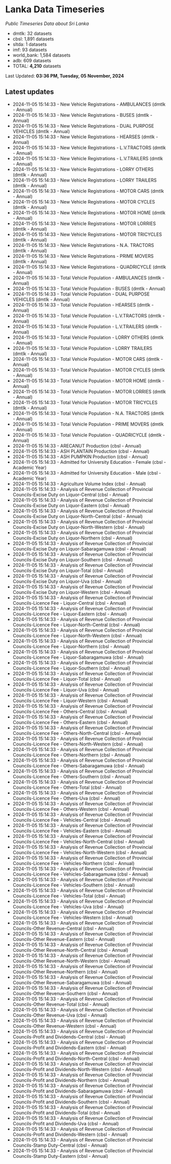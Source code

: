 # Lanka Data Timeseries
*Public Timeseries Data about Sri Lanka*

* dmtlk: 32 datasets
* cbsl: 1,891 datasets
* sltda: 1 datasets
* imf: 93 datasets
* world_bank: 1,584 datasets
* adb: 609 datasets
* TOTAL: **4,210** datasets

Last Updated: **03:36 PM, Tuesday, 05 November, 2024**

## Latest updates

* 2024-11-05 15:14:33 - New Vehicle Registrations - AMBULANCES (dmtlk - Annual)
* 2024-11-05 15:14:33 - New Vehicle Registrations - BUSES (dmtlk - Annual)
* 2024-11-05 15:14:33 - New Vehicle Registrations - DUAL PURPOSE VEHICLES (dmtlk - Annual)
* 2024-11-05 15:14:33 - New Vehicle Registrations - HEARSES (dmtlk - Annual)
* 2024-11-05 15:14:33 - New Vehicle Registrations - L.V.TRACTORS (dmtlk - Annual)
* 2024-11-05 15:14:33 - New Vehicle Registrations - L.V.TRAILERS (dmtlk - Annual)
* 2024-11-05 15:14:33 - New Vehicle Registrations - LORRY OTHERS (dmtlk - Annual)
* 2024-11-05 15:14:33 - New Vehicle Registrations - LORRY TRAILERS (dmtlk - Annual)
* 2024-11-05 15:14:33 - New Vehicle Registrations - MOTOR CARS (dmtlk - Annual)
* 2024-11-05 15:14:33 - New Vehicle Registrations - MOTOR CYCLES (dmtlk - Annual)
* 2024-11-05 15:14:33 - New Vehicle Registrations - MOTOR HOME (dmtlk - Annual)
* 2024-11-05 15:14:33 - New Vehicle Registrations - MOTOR LORRIES (dmtlk - Annual)
* 2024-11-05 15:14:33 - New Vehicle Registrations - MOTOR TRICYCLES (dmtlk - Annual)
* 2024-11-05 15:14:33 - New Vehicle Registrations - N.A. TRACTORS (dmtlk - Annual)
* 2024-11-05 15:14:33 - New Vehicle Registrations - PRIME MOVERS (dmtlk - Annual)
* 2024-11-05 15:14:33 - New Vehicle Registrations - QUADRICYCLE (dmtlk - Annual)
* 2024-11-05 15:14:33 - Total Vehicle Population - AMBULANCES (dmtlk - Annual)
* 2024-11-05 15:14:33 - Total Vehicle Population - BUSES (dmtlk - Annual)
* 2024-11-05 15:14:33 - Total Vehicle Population - DUAL PURPOSE VEHICLES (dmtlk - Annual)
* 2024-11-05 15:14:33 - Total Vehicle Population - HEARSES (dmtlk - Annual)
* 2024-11-05 15:14:33 - Total Vehicle Population - L.V.TRACTORS (dmtlk - Annual)
* 2024-11-05 15:14:33 - Total Vehicle Population - L.V.TRAILERS (dmtlk - Annual)
* 2024-11-05 15:14:33 - Total Vehicle Population - LORRY OTHERS (dmtlk - Annual)
* 2024-11-05 15:14:33 - Total Vehicle Population - LORRY TRAILERS (dmtlk - Annual)
* 2024-11-05 15:14:33 - Total Vehicle Population - MOTOR CARS (dmtlk - Annual)
* 2024-11-05 15:14:33 - Total Vehicle Population - MOTOR CYCLES (dmtlk - Annual)
* 2024-11-05 15:14:33 - Total Vehicle Population - MOTOR HOME (dmtlk - Annual)
* 2024-11-05 15:14:33 - Total Vehicle Population - MOTOR LORRIES (dmtlk - Annual)
* 2024-11-05 15:14:33 - Total Vehicle Population - MOTOR TRICYCLES (dmtlk - Annual)
* 2024-11-05 15:14:33 - Total Vehicle Population - N.A. TRACTORS (dmtlk - Annual)
* 2024-11-05 15:14:33 - Total Vehicle Population - PRIME MOVERS (dmtlk - Annual)
* 2024-11-05 15:14:33 - Total Vehicle Population - QUADRICYCLE (dmtlk - Annual)
* 2024-11-05 15:14:33 - ARECANUT Production (cbsl - Annual)
* 2024-11-05 15:14:33 - ASH PLANTAIN Production (cbsl - Annual)
* 2024-11-05 15:14:33 - ASH PUMPKIN Production (cbsl - Annual)
* 2024-11-05 15:14:33 - Admitted for University Education - Female (cbsl - Academic Year)
* 2024-11-05 15:14:33 - Admitted for University Education - Male (cbsl - Academic Year)
* 2024-11-05 15:14:33 - Agriculture Volume Index (cbsl - Annual)
* 2024-11-05 15:14:33 - Analysis of Revenue Collection of Provincial Councils-Excise Duty on Liquor-Central (cbsl - Annual)
* 2024-11-05 15:14:33 - Analysis of Revenue Collection of Provincial Councils-Excise Duty on Liquor-Eastern (cbsl - Annual)
* 2024-11-05 15:14:33 - Analysis of Revenue Collection of Provincial Councils-Excise Duty on Liquor-North-Central (cbsl - Annual)
* 2024-11-05 15:14:33 - Analysis of Revenue Collection of Provincial Councils-Excise Duty on Liquor-North-Western (cbsl - Annual)
* 2024-11-05 15:14:33 - Analysis of Revenue Collection of Provincial Councils-Excise Duty on Liquor-Northern (cbsl - Annual)
* 2024-11-05 15:14:33 - Analysis of Revenue Collection of Provincial Councils-Excise Duty on Liquor-Sabaragamuwa (cbsl - Annual)
* 2024-11-05 15:14:33 - Analysis of Revenue Collection of Provincial Councils-Excise Duty on Liquor-Southern (cbsl - Annual)
* 2024-11-05 15:14:33 - Analysis of Revenue Collection of Provincial Councils-Excise Duty on Liquor-Total (cbsl - Annual)
* 2024-11-05 15:14:33 - Analysis of Revenue Collection of Provincial Councils-Excise Duty on Liquor-Uva (cbsl - Annual)
* 2024-11-05 15:14:33 - Analysis of Revenue Collection of Provincial Councils-Excise Duty on Liquor-Western (cbsl - Annual)
* 2024-11-05 15:14:33 - Analysis of Revenue Collection of Provincial Councils-Licence Fee - Liquor-Central (cbsl - Annual)
* 2024-11-05 15:14:33 - Analysis of Revenue Collection of Provincial Councils-Licence Fee - Liquor-Eastern (cbsl - Annual)
* 2024-11-05 15:14:33 - Analysis of Revenue Collection of Provincial Councils-Licence Fee - Liquor-North-Central (cbsl - Annual)
* 2024-11-05 15:14:33 - Analysis of Revenue Collection of Provincial Councils-Licence Fee - Liquor-North-Western (cbsl - Annual)
* 2024-11-05 15:14:33 - Analysis of Revenue Collection of Provincial Councils-Licence Fee - Liquor-Northern (cbsl - Annual)
* 2024-11-05 15:14:33 - Analysis of Revenue Collection of Provincial Councils-Licence Fee - Liquor-Sabaragamuwa (cbsl - Annual)
* 2024-11-05 15:14:33 - Analysis of Revenue Collection of Provincial Councils-Licence Fee - Liquor-Southern (cbsl - Annual)
* 2024-11-05 15:14:33 - Analysis of Revenue Collection of Provincial Councils-Licence Fee - Liquor-Total (cbsl - Annual)
* 2024-11-05 15:14:33 - Analysis of Revenue Collection of Provincial Councils-Licence Fee - Liquor-Uva (cbsl - Annual)
* 2024-11-05 15:14:33 - Analysis of Revenue Collection of Provincial Councils-Licence Fee - Liquor-Western (cbsl - Annual)
* 2024-11-05 15:14:33 - Analysis of Revenue Collection of Provincial Councils-Licence Fee - Others-Central (cbsl - Annual)
* 2024-11-05 15:14:33 - Analysis of Revenue Collection of Provincial Councils-Licence Fee - Others-Eastern (cbsl - Annual)
* 2024-11-05 15:14:33 - Analysis of Revenue Collection of Provincial Councils-Licence Fee - Others-North-Central (cbsl - Annual)
* 2024-11-05 15:14:33 - Analysis of Revenue Collection of Provincial Councils-Licence Fee - Others-North-Western (cbsl - Annual)
* 2024-11-05 15:14:33 - Analysis of Revenue Collection of Provincial Councils-Licence Fee - Others-Northern (cbsl - Annual)
* 2024-11-05 15:14:33 - Analysis of Revenue Collection of Provincial Councils-Licence Fee - Others-Sabaragamuwa (cbsl - Annual)
* 2024-11-05 15:14:33 - Analysis of Revenue Collection of Provincial Councils-Licence Fee - Others-Southern (cbsl - Annual)
* 2024-11-05 15:14:33 - Analysis of Revenue Collection of Provincial Councils-Licence Fee - Others-Total (cbsl - Annual)
* 2024-11-05 15:14:33 - Analysis of Revenue Collection of Provincial Councils-Licence Fee - Others-Uva (cbsl - Annual)
* 2024-11-05 15:14:33 - Analysis of Revenue Collection of Provincial Councils-Licence Fee - Others-Western (cbsl - Annual)
* 2024-11-05 15:14:33 - Analysis of Revenue Collection of Provincial Councils-Licence Fee - Vehicles-Central (cbsl - Annual)
* 2024-11-05 15:14:33 - Analysis of Revenue Collection of Provincial Councils-Licence Fee - Vehicles-Eastern (cbsl - Annual)
* 2024-11-05 15:14:33 - Analysis of Revenue Collection of Provincial Councils-Licence Fee - Vehicles-North-Central (cbsl - Annual)
* 2024-11-05 15:14:33 - Analysis of Revenue Collection of Provincial Councils-Licence Fee - Vehicles-North-Western (cbsl - Annual)
* 2024-11-05 15:14:33 - Analysis of Revenue Collection of Provincial Councils-Licence Fee - Vehicles-Northern (cbsl - Annual)
* 2024-11-05 15:14:33 - Analysis of Revenue Collection of Provincial Councils-Licence Fee - Vehicles-Sabaragamuwa (cbsl - Annual)
* 2024-11-05 15:14:33 - Analysis of Revenue Collection of Provincial Councils-Licence Fee - Vehicles-Southern (cbsl - Annual)
* 2024-11-05 15:14:33 - Analysis of Revenue Collection of Provincial Councils-Licence Fee - Vehicles-Total (cbsl - Annual)
* 2024-11-05 15:14:33 - Analysis of Revenue Collection of Provincial Councils-Licence Fee - Vehicles-Uva (cbsl - Annual)
* 2024-11-05 15:14:33 - Analysis of Revenue Collection of Provincial Councils-Licence Fee - Vehicles-Western (cbsl - Annual)
* 2024-11-05 15:14:33 - Analysis of Revenue Collection of Provincial Councils-Other Revenue-Central (cbsl - Annual)
* 2024-11-05 15:14:33 - Analysis of Revenue Collection of Provincial Councils-Other Revenue-Eastern (cbsl - Annual)
* 2024-11-05 15:14:33 - Analysis of Revenue Collection of Provincial Councils-Other Revenue-North-Central (cbsl - Annual)
* 2024-11-05 15:14:33 - Analysis of Revenue Collection of Provincial Councils-Other Revenue-North-Western (cbsl - Annual)
* 2024-11-05 15:14:33 - Analysis of Revenue Collection of Provincial Councils-Other Revenue-Northern (cbsl - Annual)
* 2024-11-05 15:14:33 - Analysis of Revenue Collection of Provincial Councils-Other Revenue-Sabaragamuwa (cbsl - Annual)
* 2024-11-05 15:14:33 - Analysis of Revenue Collection of Provincial Councils-Other Revenue-Southern (cbsl - Annual)
* 2024-11-05 15:14:33 - Analysis of Revenue Collection of Provincial Councils-Other Revenue-Total (cbsl - Annual)
* 2024-11-05 15:14:33 - Analysis of Revenue Collection of Provincial Councils-Other Revenue-Uva (cbsl - Annual)
* 2024-11-05 15:14:33 - Analysis of Revenue Collection of Provincial Councils-Other Revenue-Western (cbsl - Annual)
* 2024-11-05 15:14:33 - Analysis of Revenue Collection of Provincial Councils-Profit and Dividends-Central (cbsl - Annual)
* 2024-11-05 15:14:33 - Analysis of Revenue Collection of Provincial Councils-Profit and Dividends-Eastern (cbsl - Annual)
* 2024-11-05 15:14:33 - Analysis of Revenue Collection of Provincial Councils-Profit and Dividends-North-Central (cbsl - Annual)
* 2024-11-05 15:14:33 - Analysis of Revenue Collection of Provincial Councils-Profit and Dividends-North-Western (cbsl - Annual)
* 2024-11-05 15:14:33 - Analysis of Revenue Collection of Provincial Councils-Profit and Dividends-Northern (cbsl - Annual)
* 2024-11-05 15:14:33 - Analysis of Revenue Collection of Provincial Councils-Profit and Dividends-Sabaragamuwa (cbsl - Annual)
* 2024-11-05 15:14:33 - Analysis of Revenue Collection of Provincial Councils-Profit and Dividends-Southern (cbsl - Annual)
* 2024-11-05 15:14:33 - Analysis of Revenue Collection of Provincial Councils-Profit and Dividends-Total (cbsl - Annual)
* 2024-11-05 15:14:33 - Analysis of Revenue Collection of Provincial Councils-Profit and Dividends-Uva (cbsl - Annual)
* 2024-11-05 15:14:33 - Analysis of Revenue Collection of Provincial Councils-Profit and Dividends-Western (cbsl - Annual)
* 2024-11-05 15:14:33 - Analysis of Revenue Collection of Provincial Councils-Stamp Duty-Central (cbsl - Annual)
* 2024-11-05 15:14:33 - Analysis of Revenue Collection of Provincial Councils-Stamp Duty-Eastern (cbsl - Annual)